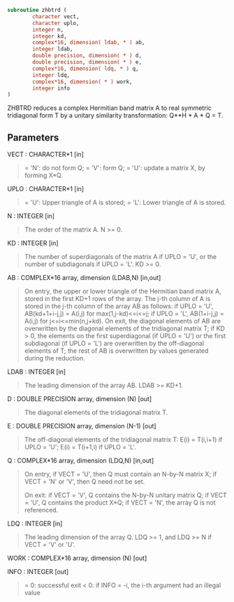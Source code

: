 ```fortran
subroutine zhbtrd (
        character vect,
        character uplo,
        integer n,
        integer kd,
        complex*16, dimension( ldab, * ) ab,
        integer ldab,
        double precision, dimension( * ) d,
        double precision, dimension( * ) e,
        complex*16, dimension( ldq, * ) q,
        integer ldq,
        complex*16, dimension( * ) work,
        integer info
)
```

ZHBTRD reduces a complex Hermitian band matrix A to real symmetric
tridiagonal form T by a unitary similarity transformation:
Q\*\*H \* A \* Q = T.

## Parameters
VECT : CHARACTER\*1 [in]
> = 'N':  do not form Q;
> = 'V':  form Q;
> = 'U':  update a matrix X, by forming X\*Q.

UPLO : CHARACTER\*1 [in]
> = 'U':  Upper triangle of A is stored;
> = 'L':  Lower triangle of A is stored.

N : INTEGER [in]
> The order of the matrix A.  N >= 0.

KD : INTEGER [in]
> The number of superdiagonals of the matrix A if UPLO = 'U',
> or the number of subdiagonals if UPLO = 'L'.  KD >= 0.

AB : COMPLEX\*16 array, dimension (LDAB,N) [in,out]
> On entry, the upper or lower triangle of the Hermitian band
> matrix A, stored in the first KD+1 rows of the array.  The
> j-th column of A is stored in the j-th column of the array AB
> as follows:
> if UPLO = 'U', AB(kd+1+i-j,j) = A(i,j) for max(1,j-kd)<=i<=j;
> if UPLO = 'L', AB(1+i-j,j)    = A(i,j) for j<=i<=min(n,j+kd).
> On exit, the diagonal elements of AB are overwritten by the
> diagonal elements of the tridiagonal matrix T; if KD > 0, the
> elements on the first superdiagonal (if UPLO = 'U') or the
> first subdiagonal (if UPLO = 'L') are overwritten by the
> off-diagonal elements of T; the rest of AB is overwritten by
> values generated during the reduction.

LDAB : INTEGER [in]
> The leading dimension of the array AB.  LDAB >= KD+1.

D : DOUBLE PRECISION array, dimension (N) [out]
> The diagonal elements of the tridiagonal matrix T.

E : DOUBLE PRECISION array, dimension (N-1) [out]
> The off-diagonal elements of the tridiagonal matrix T:
> E(i) = T(i,i+1) if UPLO = 'U'; E(i) = T(i+1,i) if UPLO = 'L'.

Q : COMPLEX\*16 array, dimension (LDQ,N) [in,out]
> On entry, if VECT = 'U', then Q must contain an N-by-N
> matrix X; if VECT = 'N' or 'V', then Q need not be set.
> 
> On exit:
> if VECT = 'V', Q contains the N-by-N unitary matrix Q;
> if VECT = 'U', Q contains the product X\*Q;
> if VECT = 'N', the array Q is not referenced.

LDQ : INTEGER [in]
> The leading dimension of the array Q.
> LDQ >= 1, and LDQ >= N if VECT = 'V' or 'U'.

WORK : COMPLEX\*16 array, dimension (N) [out]

INFO : INTEGER [out]
> = 0:  successful exit
> < 0:  if INFO = -i, the i-th argument had an illegal value
